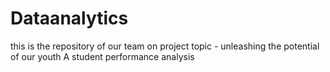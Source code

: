 # Dataanalytics
this is the repository of our team on project topic - unleashing the potential of our youth A student performance analysis
